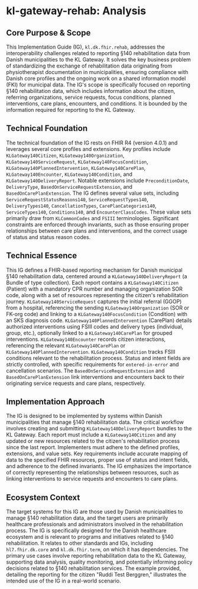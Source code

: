 # kl-gateway-rehab: Analysis

## Core Purpose & Scope

This Implementation Guide (IG), `kl.dk.fhir.rehab`, addresses the interoperability challenges related to reporting §140 rehabilitation data from Danish municipalities to the KL Gateway. It solves the key business problem of standardizing the exchange of rehabilitation data originating from physiotherapist documentation in municipalities, ensuring compliance with Danish core profiles and the ongoing work on a shared information model (FKI) for municipal data. The IG's scope is specifically focused on reporting §140 rehabilitation data, which includes information about the citizen, referring organizations, service requests, focus conditions, planned interventions, care plans, encounters, and conditions. It is bounded by the information required for reporting to the KL Gateway.

## Technical Foundation

The technical foundation of the IG rests on FHIR R4 (version 4.0.1) and leverages several core profiles and extensions. Key profiles include `KLGateway140Citizen`, `KLGateway140Organization`, `KLGateway140ServiceRequest`, `KLGateway140FocusCondition`, `KLGateway140PlannedIntervention`, `KLGateway140CarePlan`, `KLGateway140Encounter`, `KLGateway140Condition`, and `KLGateway140DeliveryReport`. Notable extensions include `PreconditionDate`, `DeliveryType`, `BasedOnServiceRequestExtension`, and `BasedOnCarePlanExtension`. The IG defines several value sets, including `ServiceRequestStatusReasons140`, `ServiceRequestTypes140`, `DeliveryTypes140`, `CancellationTypes`, `CarePlanCategories140`, `ServiceTypes140`, `Conditions140`, and `EncounterClassCodes`. These value sets primarily draw from `KLCommonCodes` and `FSIII` terminologies. Significant constraints are enforced through invariants, such as those ensuring proper relationships between care plans and interventions, and the correct usage of status and status reason codes.

## Technical Essence

This IG defines a FHIR-based reporting mechanism for Danish municipal §140 rehabilitation data, centered around a `KLGateway140DeliveryReport` (a Bundle of type collection). Each report contains a `KLGateway140Citizen` (Patient) with a mandatory CPR number and managing organization SOR code, along with a set of resources representing the citizen's rehabilitation journey.  `KLGateway140ServiceRequest` captures the initial referral (GGOP) from a hospital, referencing the sending `KLGateway140Organization` (SOR or FK-org code) and linking to a `KLGateway140FocusCondition` (Condition) with an SKS diagnosis code. `KLGateway140PlannedIntervention` (CarePlan) details authorized interventions using FSIII codes and delivery types (individual, group, etc.), optionally linked to a `KLGateway140CarePlan` for grouped interventions. `KLGateway140Encounter` records citizen interactions, referencing the relevant `KLGateway140CarePlan` or `KLGateway140PlannedIntervention`. `KLGateway140Condition` tracks FSIII conditions relevant to the rehabilitation process.  Status and intent fields are strictly controlled, with specific requirements for `entered-in-error` and cancellation scenarios. The `BasedOnServiceRequestExtension` and `BasedOnCarePlanExtension` link interventions and encounters back to their originating service requests and care plans, respectively.

## Implementation Approach

The IG is designed to be implemented by systems within Danish municipalities that manage §140 rehabilitation data. The critical workflow involves creating and submitting `KLGateway140DeliveryReport` bundles to the KL Gateway. Each report must include a `KLGateway140Citizen` and any updated or new resources related to the citizen's rehabilitation process since the last report. Implementers must adhere to the defined profiles, extensions, and value sets. Key requirements include accurate mapping of data to the specified FHIR resources, proper use of status and intent fields, and adherence to the defined invariants. The IG emphasizes the importance of correctly representing the relationships between resources, such as linking interventions to service requests and encounters to care plans.

## Ecosystem Context

The target systems for this IG are those used by Danish municipalities to manage §140 rehabilitation data, and the target users are primarily healthcare professionals and administrators involved in the rehabilitation process. The IG is specifically designed for the Danish healthcare ecosystem and is relevant to programs and initiatives related to §140 rehabilitation. It relates to other standards and IGs, including `hl7.fhir.dk.core` and `kl.dk.fhir.term`, on which it has dependencies. The primary use cases involve reporting rehabilitation data to the KL Gateway, supporting data analysis, quality monitoring, and potentially informing policy decisions related to §140 rehabilitation services. The example provided, detailing the reporting for the citizen "Ruddi Test Berggren," illustrates the intended use of the IG in a real-world scenario.
